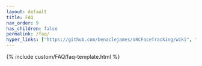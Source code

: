 ```yaml
---
layout: default
title: FAQ
nav_order: 9
has_children: false
permalink: /faq/
hyper_links: ["https://github.com/benaclejames/VRCFaceTracking/wiki", "https://dammedia.osram.info/media/bin/osram-dam-2496608/AN002_Details%20on%20photobiological%20safety%20of%20LED%20light%20sources.pdf"]
---
```


{% include custom/FAQ/faq-template.html %}
